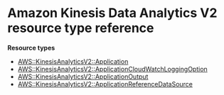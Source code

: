 # Amazon Kinesis Data Analytics V2 resource type reference<a name="AWS_KinesisAnalyticsV2"></a>

**Resource types**

- [AWS::KinesisAnalyticsV2::Application](aws-resource-kinesisanalyticsv2-application.md)
- [AWS::KinesisAnalyticsV2::ApplicationCloudWatchLoggingOption](aws-resource-kinesisanalyticsv2-applicationcloudwatchloggingoption.md)
- [AWS::KinesisAnalyticsV2::ApplicationOutput](aws-resource-kinesisanalyticsv2-applicationoutput.md)
- [AWS::KinesisAnalyticsV2::ApplicationReferenceDataSource](aws-resource-kinesisanalyticsv2-applicationreferencedatasource.md)
